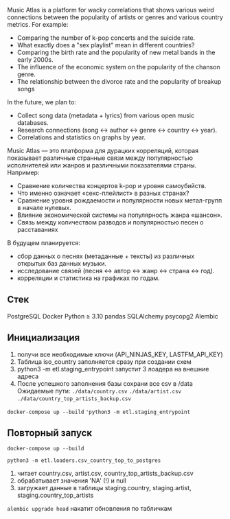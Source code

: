 Music Atlas is a platform for wacky correlations that shows various weird connections between the popularity of artists or genres and various country metrics.
For example:
- Comparing the number of k-pop concerts and the suicide rate.
- What exactly does a "sex playlist" mean in different countries?
- Comparing the birth rate and the popularity of new metal bands in the early 2000s.
- The influence of the economic system on the popularity of the chanson genre.
- The relationship between the divorce rate and the popularity of breakup songs

In the future, we plan to:
- Collect song data (metadata + lyrics) from various open music databases.
- Research connections (song ↔ author ↔ genre ↔ country ↔ year).
- Correlations and statistics on graphs by year.


Music Atlas — это платформа для дурацких корреляций, которая показывает различные странные связи между популярностью исполнителей или жанров и различными показателями страны.
Например:
- Сравнение количества концертов k-pop и уровня самоубийств.
- Что именно означает «секс-плейлист» в разных странах?
- Сравнение уровня рождаемости и популярности новых метал-групп в начале нулевых.
- Влияние экономической системы на популярность жанра «шансон».
- Связь между количеством разводов и популярностью песен о расставаниях

В будущем планируется:
- сбор данных о песнях (метаданные + тексты) из различных открытых баз данных музыки.
- исследование связей (песня ↔ автор ↔ жанр ↔ страна ↔ год).
- корреляции и статистика на графиках по годам.

## Стек
PostgreSQL
Docker
Python ≥ 3.10
pandas
SQLAlchemy
psycopg2
Alembic

## Инициализация
1. получи все необходимые ключи (API_NINJAS_KEY, LASTFM_API_KEY)
2. Таблица iso_country заполняется сразу при создании схем
3. python3 -m etl.staging_entrypoint запустит 3 лоадера на внешние адреса
4. После успешного заполнения базы сохрани все csv в /data
   Ожидаемые пути:
    `./data/country.csv`
    `./data/artist.csv`
    `./data/country_top_artists_backup.csv`


`docker-compose up --build`
`'python3 -m etl.staging_entrypoint`


## Повторный запуск
`docker-compose up --build`

`python3 -m etl.loaders.csv_country_top_to_postgres`
1. читает country.csv, artist.csv, country_top_artists_backup.csv
2. обрабатывает значения 'NA' (!) и null
3. загружает данные в таблицы staging.country, staging.artist, staging.country_top_artists

`alembic upgrade head` накатит обновления по табличкам